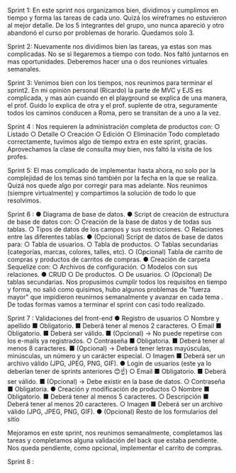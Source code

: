 Sprint 1:
En este sprint nos organizamos bien, dividimos y cumplimos en tiempo y forma
las tareas de cada uno. Quizá los wireframes no estuvieron al mejor detalle.
De los 5 integrantes del grupo, uno nunca apareció y otro abandonó el curso
por problemas de horario. Quedamos solo 3.

Sprint 2:
Nuevamente nos dividimos bien las tareas, ya estas son mas complicadas. No se si llegaremos a tiempo con todo. Nos faltó juntarnos en mas oportunidades.
Deberemos hacer una o dos reuniones virtuales semanales.


Sprint 3:
Venimos bien con los tiempos, nos reunimos para terminar el sprint2.
En mi opinión personal (Ricardo) la parte de MVC y EJS es complicada, y mas aún
cuando en el playground se explica de una manera, el prof. Guido lo explica de otra
y el prof. suplente de otra, seguramente todos los caminos conducen a Roma,
pero se transitan de a uno a la vez.

Sprint 4 :
Nos requieren la administración completa de productos con:
    ○ Listado 
    ○ Detalle
    ○ Creación
    ○ Edición
    ○ Eliminación
Todo completado correctamente, tuvimos algo de tiempo extra en este sprint, gracias.
Aprovechamos la clase de consulta muy bien, nos faltó la visita de los profes.

Sprint 5: 
El mas complicado de implementar hasta ahora, no solo por la complejidad de los temas sinó  también por la 
fecha en la que se realiza. Quizá nos quede algo por corregir para mas adelante.
Nos reunimos (siempre virtualmente) y compartimos la solución de todo lo que resolvimos.

Sprint 6 :
● Diagrama de base de datos.
● Script de creación de estructura de base de datos con:
○ Creación de la base de datos y de todas sus tablas.
○ Tipos de datos de los campos y sus restricciones.
○ Relaciones entre las diferentes tablas.
● (Opcional) Script de datos de base de datos para:
○ Tabla de usuarios.
○ Tabla de productos.
○ Tablas secundarias (categorías, marcas, colores, talles, etc).
○ (Opcional) Tabla de carrito de compras y productos de carritos de compras.
● Creación de carpeta Sequelize con:
○ Archivos de configuración.
○ Modelos con sus relaciones.
● CRUD
○ De productos.
○ De usuarios.
○ (Opcional) De tablas secundarias.
Nos propusimos cumplir todos los requisitos en tiempo y forma, no salió como quisimos, hubo algunos
problemas de "fuerza mayor" que  impidieron reunirnos semanalmente y avanzar en cada tema . De todas
formas vamos a terminar el sprint con casi todo realizado.

Sprint 7 :
Validaciones del front-end
● Registro de usuarios
○ Nombre y apellido
■ Obligatorio.
■ Deberá tener al menos 2 caracteres.
○ Email
■ Obligatorio.
■ Deberá ser válido.
■ (Opcional) → No puede repetirse con los e-mails ya registrados.
○ Contraseña
■ Obligatoria.
■ Deberá tener al menos 8 caracteres.
■ (Opcional) → Deberá tener letras mayúsculas, minúsculas, un
número y un carácter especial.
○ Imagen
■ Deberá ser un archivo válido (JPG, JPEG, PNG, GIF).
● Login de usuarios (este ya lo deberían tener de sprints anteriores 😊☝️)
○ Email
■ Obligatorio.
■ Deberá ser válido.
■ (Opcional) → Debe existir en la base de datos.
○ Contraseña
■ Obligatoria.
● Creación y modificación de productos
○ Nombre
■ Obligatorio.
■ Deberá tener al menos 5 caracteres.
○ Descripción
■ Deberá tener al menos 20 caracteres.
○ Imagen
■ Deberá ser un archivo válido (JPG, JPEG, PNG, GIF).
● (Opcional) Resto de los formularios del sitio

Mejoramos en este sprint, nos reunimos semanalmente, completamos las tareas y completamos
alguna validación del back que estaba pendiente. Nos queda pendiente, como opcional, implementar
el carrito de compras.

Sprint 8 :

